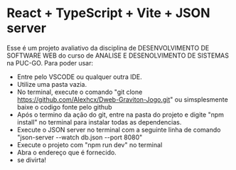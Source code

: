 # React + TypeScript + Vite + JSON server
Esse é um projeto avaliativo da disciplina de DESENVOLVIMENTO DE SOFTWARE WEB do curso de ANALISE E DESENOLVIMENTO DE SISTEMAS na PUC-GO.
Para poder usar:
- Entre pelo VSCODE ou qualquer outra IDE.
- Utilize uma pasta vazia.
- No terminal, execute o comando "git clone https://github.com/Alexhcx/Dweb-Graviton-Jogo.git" ou simsplesmente baixe o codigo fonte pelo github
- Após o termino da ação do git, entre na pasta do projeto e digite "npm install" no terminal para instalar todas as dependencias.
- Execute o JSON server no terminal com a seguinte linha de comando "json-server --watch db.json --port 8080"
- Execute o projeto com "npm run dev" no terminal
- Abra o endereço que é fornecido.
- se divirta!
